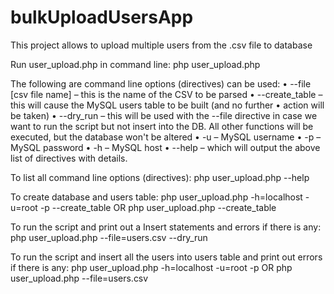 # bulkUploadUsersApp
This project allows to upload multiple users from the .csv file to database

Run user_upload.php in command line: php user_upload.php

The following are command line options (directives) can be used:
• --file [csv file name] – this is the name of the CSV to be parsed
• --create_table – this will cause the MySQL users table to be built (and no further
• action will be taken)
• --dry_run – this will be used with the --file directive in case we want to run the
script but not insert into the DB. All other functions will be executed, but the
database won't be altered
• -u – MySQL username
• -p – MySQL password
• -h – MySQL host
• --help – which will output the above list of directives with details.

To list all command line options (directives):
php user_upload.php --help

To create database and users table:
php user_upload.php -h=localhost -u=root -p --create_table
OR
php user_upload.php --create_table

To run the script and print out a Insert statements and errors if there is any:
php user_upload.php --file=users.csv --dry_run

To run the script and insert all the users into users table and print out errors if there is any:
php user_upload.php -h=localhost -u=root -p
OR
php user_upload.php --file=users.csv


